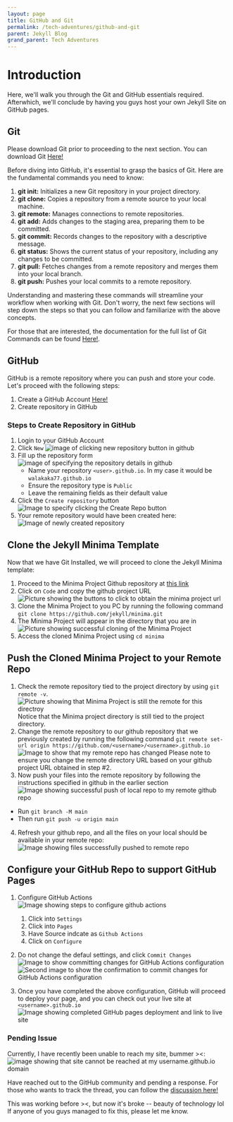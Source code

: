 ```yaml
---
layout: page
title: GitHub and Git
permalink: /tech-adventures/github-and-git
parent: Jekyll Blog
grand_parent: Tech Adventures
---
```


# Introduction

Here, we'll walk you through the Git and GitHub essentials required. Afterwhich, we'll conclude by having you guys host your own Jekyll Site on GitHub pages.

## Git

Please download Git prior to proceeding to the next section. You can download Git [Here!](https://git-scm.com/downloads)


Before diving into GitHub, it's essential to grasp the basics of Git. Here are the fundamental commands you need to know:

1. **git init:** Initializes a new Git repository in your project directory.
2. **git clone:** Copies a repository from a remote source to your local machine.
3. **git remote:** Manages connections to remote repositories.
4. **git add:** Adds changes to the staging area, preparing them to be committed.
5. **git commit:** Records changes to the repository with a descriptive message.
6. **git status:** Shows the current status of your repository, including any changes to be committed.
7. **git pull:** Fetches changes from a remote repository and merges them into your local branch.
8. **git push:** Pushes your local commits to a remote repository.

Understanding and mastering these commands will streamline your workflow when working with Git. Don't worry, the next few sections will step down the steps so that you can follow and familiarize with the above concepts.


For those that are interested, the documentation for the full list of Git Commands can be found [Here!](https://git-scm.com/docs).

## GitHub
GitHub is a remote repository where you can push and store your code. Let's proceed with the following steps:

1. Create a GitHub Account [Here!](https://github.com/signup)
2. Create repository in GitHub

### Steps to Create Repository in GitHub

1. Login to your GitHub Account
2. Click `New` ![image of clicking new repository button in github](../../img/github-repo-creation-click-new.png)
3. Fill up the repository form ![image of specifying the repository details in github](../../img/github-repo-creation-form-details-repo.png)
    - Name your repository `<user>.github.io`. In my case it would be `walakaka77.github.io`
    - Ensure the repository type is `Public`
    - Leave the remaining fields as their default value
4. Click the `Create repository` button ![Image to specify clicking the Create Repo button](../../img/github-repo-creationg-click-create-repo.png)
5. Your remote repository would have been created here: ![Image of newly created repository](../../img/github-repo-created-repository.png)


## Clone the Jekyll Minima Template

Now that we have Git Installed, we will proceed to clone the Jekyll Minima template:
1. Proceed to the Minima Project Github repository at [this link](https://github.com/jekyll/minima)
2. Click on `Code` and copy the github project URL ![Picture showing the buttons to click to obtain the minima project url](../../img/github-repo-obtain-minima-url.png)
3. Clone the Minima Project to you PC by running the following command `git clone https://github.com/jekyll/minima.git`
4. The Minima Project will appear in the directory that you are in ![Picture showing successful cloning of the Minima Project](../../img/github-repo-successful-cloned-minima.png)
5. Access the cloned Minima Project using `cd minima`

## Push the Cloned Minima Project to your Remote Repo

1. Check the remote repository tied to the project directory by using `git remote -v`. ![Picture showing that Minima Project is still the remote for this directroy](../../img/github-repo-remote-still-Minima.png)
Notice that the Minima project directory is still tied to the project directory. 
2. Change the remote repository to our github repository that we previously created by running the following command `git remote set-url origin https://github.com/<username>/<username>.github.io` ![Image to show that my remote repo has changed](../../img/github-repo-change-remote-to-my-repo.png)
Please note to ensure you change the remote directory URL based on your github project URL obtained in step #2.
3. Now push your files into the remote repository by following the instructions specified in github in the earlier section
![Image showing successful push of local repo to my remote github repo](../../img/github-repo-pushed-local-repo-to-remote.png)
 - Run `git branch -M main`
 - Then run `git push -u origin main`

4. Refresh your github repo, and all the files on your local should be available in your remote repo:
![Image showing files successfully pushed to remote repo](../../img/github-repo-files-available-in-remote.png)


## Configure your GitHub Repo to support GitHub Pages
1. Configure GitHub Actions
![Image showing steps to configure github actions](../../img/github-repo-configure-github-actions.png)
    1. Click into `Settings`
    2. Click into `Pages`
    3. Have Source indcate as `Github Actions`
    4. Click on `Configure`
2. Do not change the defaul settings, and click `Commit Changes`
![Image to show committing changes for GitHub Actions configuration](../../img/github-repo-commit-github-actions.png)
![Second image to show the confirmation to commit changes for GitHub Actions configuration](../../img/github-repo-commit-github-actions-confirmation-modal.png)

3. Once you have completed the above configuration, GitHub will proceed to deploy your page, and you can check out your live site at `<username>.github.io`
![Image showing completed GitHub pages deployment and link to live site](../../img/github-repo-site-is-live.png)

### Pending Issue

Currently, I have recently been unable to reach my site, bummer ><:
![image showing that site cannot be reached at my username.github.io domain](../../img/github-repo-site-cannot-be-reached.png)

Have reached out to the GitHub community and pending a response. For those who wants to track the thread, you can follow the [discussion here!](https://github.com/orgs/community/discussions/102502)

This was working before ><, but now it's broke -- beauty of technology lol
If anyone of you guys managed to fix this, please let me know.